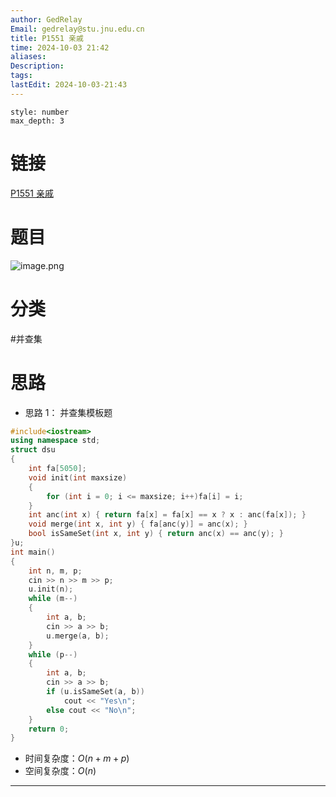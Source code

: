 ```yaml
---
author: GedRelay
Email: gedrelay@stu.jnu.edu.cn
title: P1551 亲戚
time: 2024-10-03 21:42
aliases: 
Description: 
tags: 
lastEdit: 2024-10-03-21:43
---
```


```toc
style: number
max_depth: 3
```

# 链接
[P1551 亲戚](https://www.luogu.com.cn/problem/P1551) 

# 题目
![image.png](https://ged-pic-bed.oss-cn-guangzhou.aliyuncs.com/img/202410032142916.png)


# 分类
#并查集 

# 思路
- 思路 1：
并查集模板题


```cpp
#include<iostream>
using namespace std;
struct dsu
{
	int fa[5050];
	void init(int maxsize)
	{
		for (int i = 0; i <= maxsize; i++)fa[i] = i;
	}
	int anc(int x) { return fa[x] = fa[x] == x ? x : anc(fa[x]); }
	void merge(int x, int y) { fa[anc(y)] = anc(x); }
	bool isSameSet(int x, int y) { return anc(x) == anc(y); }
}u;
int main()
{
	int n, m, p;
	cin >> n >> m >> p;
	u.init(n);
	while (m--)
	{
		int a, b;
		cin >> a >> b;
		u.merge(a, b);
	}
	while (p--)
	{
		int a, b;
		cin >> a >> b;
		if (u.isSameSet(a, b))
			cout << "Yes\n";
		else cout << "No\n";
	}
	return 0;
}
```


- 时间复杂度：${O\left( n+m+p \right)  }$ 
- 空间复杂度：${O\left( n \right)  }$ 


---

